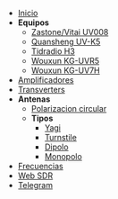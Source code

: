 
* [Inicio](/es/)
* **Equipos**
    * [Zastone/Vitai UV008](/es/radios/zastone-uv008.md)
    * [Quansheng UV-K5](/es/radios/quansheng-uvk5.md)
    * [Tidradio H3](/es/radios/tidradio-h3.md)
    * [Wouxun KG-UVR5](/es/radios/wouxun-kg-uvr5.md)
    * [Wouxun KG-UV7H](/es/radios/wouxun-kg-uv7h.md)
* [Amplificadores](/es/amplificadores/index.md)
* [Transverters](/es/transverters/index.md)
* **Antenas**
    * [Polarizacion circular](/es/antenas/polarizacion.md)
    * **Tipos**
        * [Yagi](/es/antenas/yagi.md)
        * [Turnstile](/es/antenas/turnstile.md)
        * [Dipolo](/es/antenas/dipolo.md)
        * [Monopolo](/es/antenas/monopolo.md)
* [Frecuencias](/es/freq.md)
* [Web SDR](/es/sdr.md)
* [Telegram](/es/telegram.md)